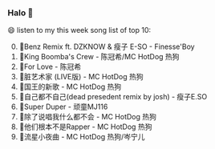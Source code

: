 

### Halo 👋

😄 listen to my this week song list of top 10:

0. 🌈Benz Remix ft. DZKNOW & 瘦子 E-SO - Finesse'Boy
1. 🌈King Boomba's Crew - 陈冠希/MC HotDog 热狗
2. 🌈For Love - 陈冠希
3. 🌈脏艺术家 (LIVE版) - MC HotDog 热狗
4. 🌈国王的新歌 - MC HotDog 热狗
5. 🌈自己都不自己(dead presedent remix by josh) - 瘦子E.SO
6. 🌈Super Duper - 顽童MJ116
7. 🌈除了说唱我什么都不会 - MC HotDog 热狗
8. 🌈他们根本不是Rapper - MC HotDog 热狗
9. 🌈流星小夜曲 - MC HotDog 热狗/岑宁儿

